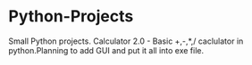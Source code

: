# Python-Projects
Small Python projects.
Calculator 2.0 - 
 Basic +,-,*,/ caclulator in python.Planning to add GUI and put it all into exe file. 
